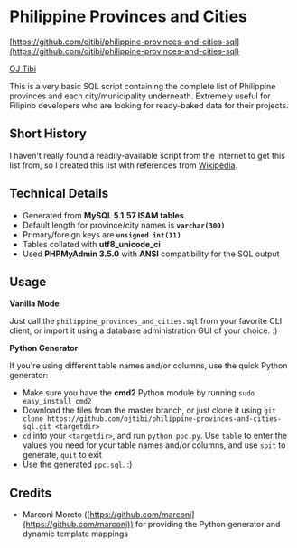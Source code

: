 Philippine Provinces and Cities
===============================

[https://github.com/ojtibi/philippine-provinces-and-cities-sql](https://github.com/ojtibi/philippine-provinces-and-cities-sql)

[OJ Tibi](https://github.com/ojtibi)

This is a very basic SQL script containing the complete list of Philippine provinces and each city/municipality underneath. Extremely useful for Filipino developers who are looking for ready-baked data for their projects.

Short History
-------------

I haven't really found a readily-available script from the Internet to get this list from, so I created this list with references from [Wikipedia](http://en.wikipedia.org/wiki/List_of_cities_and_municipalities_in_the_Philippines).

Technical Details
-----------------

* Generated from **MySQL 5.1.57 ISAM tables**
* Default length for province/city names is **`varchar(300)`**
* Primary/foreign keys are **`unsigned int(11)`**
* Tables collated with **utf8\_unicode\_ci**
* Used **PHPMyAdmin 3.5.0** with **ANSI** compatibility for the SQL output

Usage
-----

**Vanilla Mode**

Just call the `philippine_provinces_and_cities.sql` from your favorite CLI client, or import it using a database administration GUI of your choice. :)

**Python Generator**

If you're using different table names and/or columns, use the quick Python generator:

* Make sure you have the **cmd2** Python module by running `sudo easy_install cmd2`
* Download the files from the master branch, or just clone it using `git clone https://github.com/ojtibi/philippine-provinces-and-cities-sql.git <targetdir>`
* `cd` into your `<targetdir>`, and run `python ppc.py`. Use `table` to enter the values you need for your table names and/or columns, and use `spit` to generate, `quit` to exit
* Use the generated `ppc.sql`. :)

Credits
-------

* Marconi Moreto ([https://github.com/marconi](https://github.com/marconi)) for providing the Python generator and dynamic template mappings
